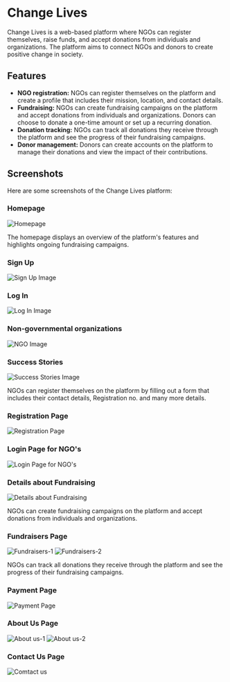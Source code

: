 <!DOCTYPE html>
<html>
<head>
<!-- 	<title>Change Lives - README</title> -->
</head>
<body>
	<h1>Change Lives</h1>
  <p>Change Lives is a web-based platform where NGOs can register themselves, raise funds, and accept donations from individuals and organizations. The platform aims to connect NGOs and donors to create positive change in society.</p>

<h2>Features</h2>

<ul>
	<li><strong>NGO registration:</strong> NGOs can register themselves on the platform and create a profile that includes their mission, location, and contact details.</li>
	<li><strong>Fundraising:</strong> NGOs can create fundraising campaigns on the platform and accept donations from individuals and organizations. Donors can choose to donate a one-time amount or set up a recurring donation.</li>
	<li><strong>Donation tracking:</strong> NGOs can track all donations they receive through the platform and see the progress of their fundraising campaigns.</li>
	<li><strong>Donor management:</strong> Donors can create accounts on the platform to manage their donations and view the impact of their contributions.</li>
</ul>

<h2>Screenshots</h2>

<p>Here are some screenshots of the Change Lives platform:</p>

<h3>Homepage</h3>
<img src="/Read me photos/Home Page.png" alt="Homepage">

<p style="font-size=50px;">The homepage displays an overview of the platform's features and highlights ongoing fundraising campaigns.</p>

<h3>Sign Up</h3>
<img src="/Read me photos/Sign up.png" alt="Sign Up Image">
	
<h3>Log In</h3>
<img src="/Read me photos/Login.png" alt="Log In Image">

<h3>Non-governmental organizations</h3>
<img src="/Read me photos/NGO's.png" alt="NGO Image">
	
<h3>Success Stories</h3>
<img src="/Read me photos/Success-stories.png" alt="Success Stories Image">

<p>NGOs can register themselves on the platform by filling out a form that includes their contact details, Registration no. and many more details.</p>
	
<h3>Registration Page</h3>
<img src="/Read me photos/Registration.png" alt="Registration Page">

<h3>Login Page for NGO's</h3>
<img src="/Read me photos/NGO-User-login.png" alt="Login Page for NGO's">
	
<h3>Details about Fundraising</h3>
<img src="/Read me photos/Details-cause.png" alt="Details about Fundraising">

<p>NGOs can create fundraising campaigns on the platform and accept donations from individuals and organizations.</p>

<h3>Fundraisers Page</h3>
<img src="/Read me photos/Fundraisers-1.png" alt="Fundraisers-1">
<img src="/Read me photos/Fundraisers-2.png" alt="Fundraisers-2">

<p style="font-size=50px;">NGOs can track all donations they receive through the platform and see the progress of their fundraising campaigns.</p>

<h3>Payment Page</h3>
<img src="/Read me photos/Payment.png" alt="Payment Page">
	
<h3>About Us Page</h3>
<img src="/Read me photos/About us-1.png" alt="About us-1">
<img src="/Read me photos/About us-2.png" alt="About us-2">
	
<h3>Contact Us Page</h3>
<img src="/Read me photos/Contact us.png" alt="Comtact us">
</body>
